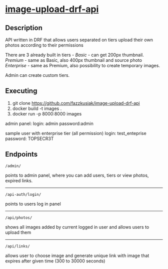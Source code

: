 
# **[image-upload-drf-api](https://github.com/fazzkusiak/image-upload-drf-api)**

## Description
API written in DRF that allows users separated on tiers upload their own photos according to their permissions

There are 3 already built in tiers - 
*Basic* - can get 200px thumbnail.
*Premium* - same as Basic, also 400px thumbnail and source photo
*Enterprise* - same as Premium, also possibility to create temporary images.

Admin can create custom tiers.

## Executing 

1. git clone https://github.com/fazzkusiak/image-upload-drf-api
2. docker build -t images .
3. docker run -p 8000:8000 images

admin panel:
login: admin
password:admin

sample user with enterprise tier (all permission)
login: test_enteprise
password: TOPSECR3T

## Endpoints

```
/admin/
```
points to admin panel, where you can add users, tiers or view photos, expired links.
***
```
/api-auth/login/
```
points to users log in panel
***
```
/api/photos/
```
shows all images added by current logged in user and allows users to upload them
***
```
/api/links/
```
allows user to choose image and generate unique link with image that expires after given time (300 to 30000 seconds)
